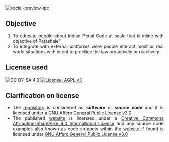 <div style="text-align: justify">

![social-preview-ipc](https://github.com/patashale/ipc/assets/68323012/e9cc1460-3844-4f9d-b937-23dd20f9f2e7)

  
## Objective

1. To educate people about Indian Penal Code at scale that is inline with objective of Patashale™
2. To integrate with external platforms were people interact most or real world situations with intent to practice the law proactively or reactively
  
## License used

![CC BY-SA 4.0](https://img.shields.io/badge/License-CC%20BY--SA%204.0-orange.svg) [![License: AGPL v3](https://img.shields.io/badge/License-AGPL_v3-orange.svg)](https://www.gnu.org/licenses/agpl-3.0)
  
  
## Clarification on license

- The [repository](https://www.github.com/patashale/ipc) is considered as **software** or **source code** and it is licensed under a [GNU Affero General Public License v3.0](https://www.gnu.org/licenses/agpl-3.0)
- The published [website](https://www.patashale.in/ipc) is licensed under a [Creative Commons Attribution-ShareAlike 4.0 International License](https://creativecommons.org/licenses/by-sa/4.0/?ref=chooser-v1) and any source code examples also known as code snippets within the [website](https://www.patashale.in/ipc) if found is licensed under [GNU Affero General Public License v3.0](https://www.gnu.org/licenses/agpl-3.0)

</div>
